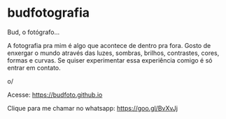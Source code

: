 # budfotografia

Bud, o fotógrafo...

A fotografia pra mim é algo que acontece de dentro pra fora. Gosto de enxergar o mundo através das luzes, sombras, brilhos, contrastes, cores, formas e curvas.
Se quiser experimentar essa experiência comigo é só entrar em contato.

o/

Acesse:
https://budfoto.github.io

Clique para me chamar no whatsapp:
https://goo.gl/BvXvJj
